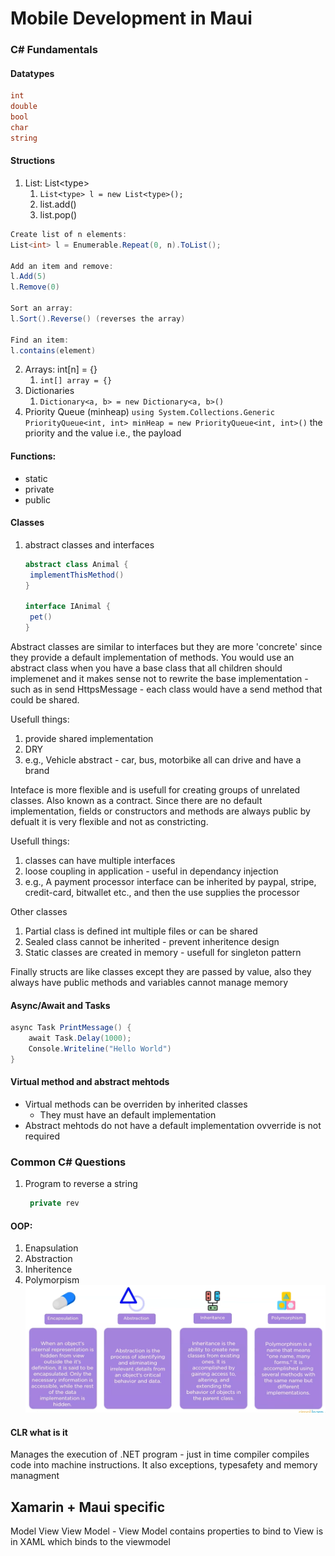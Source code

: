 # Mobile Development in Maui

### C# Fundamentals

#### Datatypes
```C#
int
double
bool
char
string
```
#### Structions
1. List: List\<type>
   1. `List<type> l = new List<type>();`
   2. list.add()
   3. list.pop()

```C#
Create list of n elements:
List<int> l = Enumerable.Repeat(0, n).ToList();

Add an item and remove:
l.Add(5)
l.Remove(0)

Sort an array:
l.Sort().Reverse() (reverses the array)

Find an item:
l.contains(element)
```

2. Arrays: int[n] = {}
   1. `int[] array = {}`
3. Dictionaries
   1. `Dictionary<a, b> = new Dictionary<a, b>()`
4. Priority Queue (minheap)
    `using System.Collections.Generic PriorityQueue<int, int> minHeap = new PriorityQueue<int, int>()`
    the priority and the value i.e., the payload

#### Functions:
- static
- private
- public

#### Classes
1. abstract classes and interfaces
   ```C#
   abstract class Animal {
    implementThisMethod()
   }

   interface IAnimal {
    pet()
   }
   ```
Abstract classes are similar to interfaces but they are more 'concrete' since they provide a default implementation of methods. You would use an abstract class when you have a base class that all children should implemenet and it makes sense not to rewrite the base implementation - such as in send HttpsMessage - each class would have a send method that could be shared.

Usefull things:
1. provide shared implementation
2. DRY
3. e.g., Vehicle abstract - car, bus, motorbike all can drive and have a brand

Inteface is more flexible and is usefull for creating groups of unrelated classes. Also known as a contract. Since there are no default implementation, fields or constructors and methods are always public by defualt it is very flexible and not as constricting.

Usefull things:
1. classes can have multiple interfaces
2. loose coupling in application - useful in dependancy injection
3. e.g., A payment processor interface can be inherited by paypal, stripe, credit-card, bitwallet etc., and then the use supplies the processor

Other classes
1. Partial class is defined int multiple files or can be shared
2. Sealed class cannot be inherited - prevent inheritence design
3. Static classes are created in memory - usefull for singleton pattern


Finally structs are like classes except they are passed by value, also they always have public methods and variables cannot manage memory

#### Async/Await and Tasks

```C#
async Task PrintMessage() {
    await Task.Delay(1000);
    Console.Writeline("Hello World")
}
```

#### Virtual method and abstract mehtods
- Virtual methods can be overriden by inherited classes
  - They must have an default implementation
- Abstract mehtods do not have a default implementation ovverride is not required


### Common C# Questions
1. Program to reverse a string
   ```C#
    private rev
   ```
#### OOP:
1. Enapsulation 
2. Abstraction 
3. Inheritence 
4. Polymorpism
![alt text](image.png)

#### CLR what is it
Manages the execution of .NET program - just in time compiler compiles code into machine instructions. It also exceptions, typesafety and memory managment

## Xamarin + Maui specific

Model View View Model - 
View Model contains properties to bind to
View is in XAML which binds to the viewmodel

